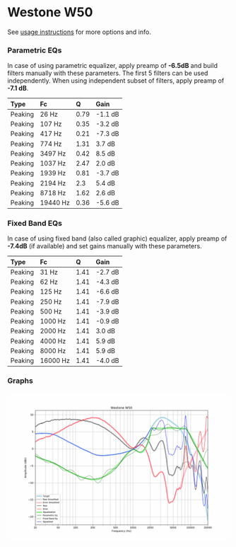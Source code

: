 # Westone W50
See [usage instructions](https://github.com/jaakkopasanen/AutoEq#usage) for more options and info.

### Parametric EQs
In case of using parametric equalizer, apply preamp of **-6.5dB** and build filters manually
with these parameters. The first 5 filters can be used independently.
When using independent subset of filters, apply preamp of **-7.1 dB**.

| Type    | Fc       |    Q | Gain    |
|:--------|:---------|:-----|:--------|
| Peaking | 26 Hz    | 0.79 | -1.1 dB |
| Peaking | 107 Hz   | 0.35 | -3.2 dB |
| Peaking | 417 Hz   | 0.21 | -7.3 dB |
| Peaking | 774 Hz   | 1.31 | 3.7 dB  |
| Peaking | 3497 Hz  | 0.42 | 8.5 dB  |
| Peaking | 1037 Hz  | 2.47 | 2.0 dB  |
| Peaking | 1939 Hz  | 0.81 | -3.7 dB |
| Peaking | 2194 Hz  | 2.3  | 5.4 dB  |
| Peaking | 8718 Hz  | 1.62 | 2.6 dB  |
| Peaking | 19440 Hz | 0.36 | -5.6 dB |

### Fixed Band EQs
In case of using fixed band (also called graphic) equalizer, apply preamp of **-7.4dB**
(if available) and set gains manually with these parameters.

| Type    | Fc       |    Q | Gain    |
|:--------|:---------|:-----|:--------|
| Peaking | 31 Hz    | 1.41 | -2.7 dB |
| Peaking | 62 Hz    | 1.41 | -4.3 dB |
| Peaking | 125 Hz   | 1.41 | -6.6 dB |
| Peaking | 250 Hz   | 1.41 | -7.9 dB |
| Peaking | 500 Hz   | 1.41 | -3.9 dB |
| Peaking | 1000 Hz  | 1.41 | -0.9 dB |
| Peaking | 2000 Hz  | 1.41 | 3.0 dB  |
| Peaking | 4000 Hz  | 1.41 | 5.9 dB  |
| Peaking | 8000 Hz  | 1.41 | 5.9 dB  |
| Peaking | 16000 Hz | 1.41 | -4.0 dB |

### Graphs
![](./Westone%20W50.png)